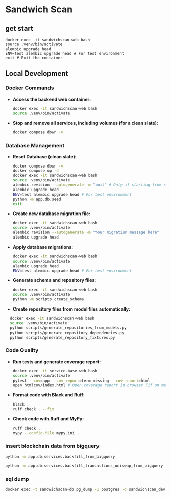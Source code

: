 # Sandwich Scan

## get start

```
docker exec -it sandwichscan-web bash
source .venv/bin/activate
alembic upgrade head
ENV=test alembic upgrade head # For test environment
exit # Exit the container
```

## Local Development

### Docker Commands

- **Access the backend web container:**
  ```bash
  docker exec -it sandwichscan-web bash
  source .venv/bin/activate
  ```
- **Stop and remove all services, including volumes (for a clean slate):**
  ```bash
  docker compose down -v
  ```

### Database Management

- **Reset Database (clean slate):**
  ```bash
  docker compose down -v
  docker compose up -d
  docker exec -it sandwichscan-web bash
  source .venv/bin/activate
  alembic revision --autogenerate -m "init" # Only if starting from scratch or major schema change
  alembic upgrade head
  ENV=test alembic upgrade head # For test environment
  python -m app.db.seed
  exit
  ```
- **Create new database migration file:**
  ```bash
  docker exec -it sandwichscan-web bash
  source .venv/bin/activate
  alembic revision --autogenerate -m "Your migration message here"
  alembic upgrade head
  ```
- **Apply database migrations:**
  ```bash
  docker exec -it sandwichscan-web bash
  source .venv/bin/activate
  alembic upgrade head
  ENV=test alembic upgrade head # For test environment
  ```
- **Generate schema and repository files:**

  ```bash
  docker exec -it sandwichscan-web bash
  source .venv/bin/activate
  python -m scripts.create_schema
  ```

- **Create repository files from model files automatically:**

```bash
  docker exec -it sandwichscan-web bash
  source .venv/bin/activate
  python scripts/generate_repositories_from_models.py
  python scripts/generate_repository_dependencies.py
  python scripts/generate_repository_fixtures.py
```

### Code Quality

- **Run tests and generate coverage report:**
  ```bash
  docker exec -it service-base-web bash
  source .venv/bin/activate
  pytest --cov=app --cov-report=term-missing --cov-report=html
  open htmlcov/index.html # Open coverage report in browser (if on macOS)
  ```
- **Format code with Black and Ruff:**
  ```bash
  black .
  ruff check . --fix
  ```
- **Check code with Ruff and MyPy:**
  ```bash
  ruff check .
  mypy --config-file mypy.ini .
  ```

### insert blockchain data from bigquery

```sh
python -m app.db.services.backfill_from_bigquery
```

```sh
python -m app.db.services.backfill_transactions_uniswap_from_bigquery
```

### sql dump

```sh
docker exec -t sandwichscan-db pg_dump -U postgres -d sandwichscan_dev > dump.sql
```
